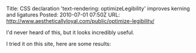 Title: CSS declaration 'text-rendering: optimizeLegibility' improves kerning and ligatures
Posted: 2010-07-01 07:50Z
URL: http://www.aestheticallyloyal.com/public/optimize-legibility/

<style type="text/css" media="screen">
  #text-rendering-demo {
    height: 500px;
    width:  760px;
    background: URL('http://static.paulboxley.com/text-rendering-normal.png');
  }
</style>

I'd never heard of this, but it looks incredibly useful.

I tried it on this site, here are some results:

<div id="text-rendering-demo">
  
</div>